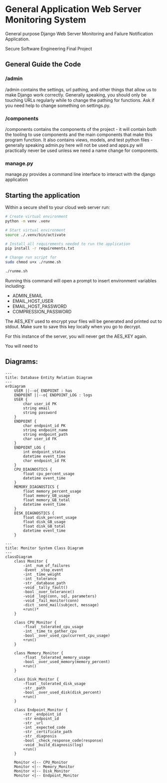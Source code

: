 # General Application Web Server Monitoring System
General purpose Django Web Server Monitoring and Failure Notification Application.

Secure Software Engineering Final Project

## General Guide the Code

### /admin

/admin contains the settings, url pathing, and other things that allow us to make Django work correctly. Generally speaking, you should only be touching URLs regularly while to change the pathing for functions. Ask if you need help to change something on settings.py.

### /components

/components contains the components of the project - it will contain both the tooling to use components and the main components that make this program function. It also contains views, models, and test python files - generally speaking admin.py here will not be used and apps.py will practically never be used unless we need a name change for components.

### manage.py

manage.py provides a command line interface to interact with the django application

## Starting the application

Within a secure shell to your cloud web server run:

```bash
# Create virtual environment
python -m venv .venv

# Start virtual environment
source ./.venv/bin/activate

# Install all requirements needed to run the application
pip install -r requirements.txt

# Change run script for 
sudo chmod u+x ./runme.sh

./runme.sh
```

Running this command will open a prompt to insert environment variables including:
- ADMIN_EMAIL
- EMAIL_HOST_USER
- EMAIL_HOST_PASSWORD
- COMPRESSION_PASSWORD

The AES_KEY used to encrypt your files will be generated and printed out to stdout. Make sure to save this key locally when you go to decrypt. 

For this instance of the server, you will never get the AES_KEY again.

You will need to 

## Diagrams:

```mermaid
---
title: Database Entity Relation Diagram
---
erDiagram
    USER ||--o{ ENDPOINT : has
    ENDPOINT ||--o{ ENDPOINT_LOG : logs
    USER {
        char user_id PK
        string email
        string password
    }
    ENDPOINT {
        char endpoint_id PK
        string endpoint_name
        string endpoint_path
        char user_id FK
    }
    ENDPOINT_LOG {
        int endpoint_status
        datetime event_time
        char endpoint_id FK
    }
    CPU_DIAGNOSTICS {
        float cpu_percent_usage
        datetime event_time
    }
    MEMORY_DIAGNOSTICS {
        float memory_percent_usage
        float memory_GB_usage
        float memory_GB_total
        datetime event_time
    }
    DISK_DIAGNOSTICS {
        float disk_percent_usage
        float disk_GB_usage
        float disk_GB_total
        datetime event_time
    }
```
```mermaid
---
title: Monitor System Class Diagram
---
classDiagram
    class Monitor {
        -int _num_of_failures
        -Event _stop_event
        -int _time_weight
        -int _tolerance
        -str _database_path
        -void _tally_fault()
        -bool _over_tolerance()
        -void _log(conn, sql, parameters)
        -void _fail_monitor(conn)
        -dict _send_mail(subject, message)
        +run()*
    }

    class CPU_Monitor {
        -float _tolerated_cpu_usage
        -int _time_to_gather_cpu
        -bool _over_used_cpu(current_cpu_usage)
        +run()
    }

    class Memory_Monitor {
        -float _tolerated_memory_usage
        -bool _over_used_memory(memory_percent)
        +run()
    }

    class Disk_Monitor {
        -float _tolerated_disk_usage
        -str _path
        -bool _over_used_disk(disk_percent)
        +run()
    }

    class Endpoint_Monitor {
        -str _endpoint_id
        -str endpoint_id
        -str _url
        -int _expected_code
        -str _certificate_path
        -str _diagnosis
        -bool _check_response_code(response)
        -void _build_diagnosis(log)
        +run()
    }

    Monitor <|-- CPU_Monitor
    Monitor <|-- Memory_Monitor
    Monitor <|-- Disk_Monitor
    Monitor <|-- Endpoint_Monitor

```
